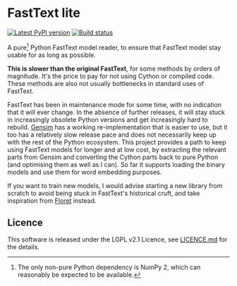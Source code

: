 FastText lite
=============

[![Latest PyPI
version](https://img.shields.io/pypi/v/fasttextlt.svg)](https://pypi.org/project/fasttextlt)
[![Build
status](https://github.com/LoicGrobol/fasttextlt/actions/workflows/ci.yml/badge.svg)](https://github.com/LoicGrobol/fasttext-lite/actions/workflows/ci.yml)

A pure[^1] Python FastText model reader, to ensure that FastText model stay usable for as long as
possible.

**This is slower than the original FastText**, for some methods by orders of magnitude. It's the
price to pay for not using Cython or compiled code. These methods are also not usually bottlenecks
in standard uses of FastText.

FastText has been in maintenance mode for some time, with no indication that it will ever change. In
the absence of further releases, it will stay stuck in increasingly obsolete Python versions and get
increasingly hard to rebuild. [Gensim](https://radimrehurek.com/gensim/) has a working
re-implementation that is easier to use, but it too has a relatively slow release pace and does not
necessarily keep up with the rest of the Python ecosystem. This project provides a path to keep
using FastText models for longer and at low cost, by extracting the relevant parts from Gensim and
converting the Cython parts back to pure Python (and optimising them as well as I can). So far it
supports loading the binary models and use them for word embedding purposes.

If you want to train new models, I would advise starting a new library from scratch to avoid being
stuck in FastText's historical cruft, and take inspiration from
[Floret](https://github.com/explosion/floret) instead.

[^1]: The only non-pure Python dependency is NumPy 2, which can reasonably be expected to be
    available.

## Licence

This software is released under the LGPL v2.1 Licence, see [LICENCE.md](LICENCE.md) for the details.

